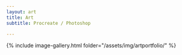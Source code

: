 ```yaml
---
layout: art
title: Art
subtitle: Procreate / Photoshop

---
```


{% include image-gallery.html folder="/assets/img/artportfolio/" %}

<script type="text/javascript" src="/assets/js/lightbox.js"></script>
<link rel="stylesheet" href="/assets/css/lightbox.css">
